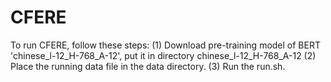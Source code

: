 # CFERE
To run CFERE, follow these steps:
(1) Download pre-training model of BERT 'chinese_l-12_H-768_A-12', put it in directory chinese_l-12_H-768_A-12
(2) Place the running data file in the data directory.
(3) Run the run.sh.